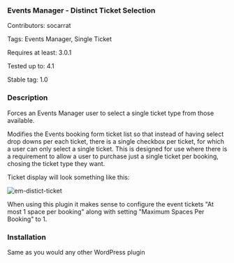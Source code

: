 ### Events Manager - Distinct Ticket Selection

Contributors: socarrat

Tags: Events Manager, Single Ticket

Requires at least: 3.0.1

Tested up to: 4.1

Stable tag: 1.0

### Description

Forces an Events Manager user to select a single ticket type from those available.

Modifies the Events booking form ticket list so that instead of having select drop downs per each ticket, there is a single checkbox per ticket, for which a user can only select a single ticket. This is designed for use where there is a requirement to allow a user to purchase just a single ticket per booking, chosing the ticket type they want.

Ticket display will look something like this:

![em-distict-ticket](https://cloud.githubusercontent.com/assets/540165/6030650/d2b9b27a-abf0-11e4-879d-0d8aa88f2cf8.jpg)

When using this plugin it makes sense to configure the event tickets "At most 1 space per booking" along with setting "Maximum Spaces Per Booking" to 1.

### Installation

Same as you would any other WordPress plugin